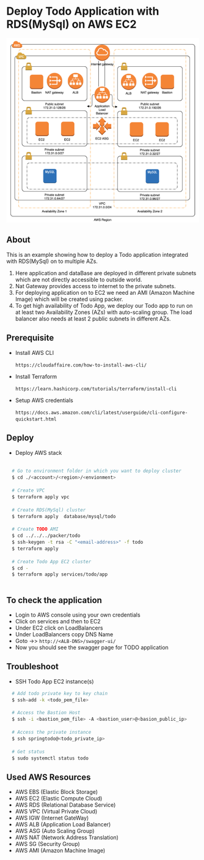 # Deploy Todo Application with RDS(MySql) on AWS EC2

![Todo-RDS-MySql-EC2](todo_v_1_0_0.png)

## About ##
This is an example showing how to deploy a Todo application integrated with RDS(MySql) on to multiple AZs.

1. Here application  and dataBase are deployed in different private subnets which are not directly accessible to outside world.
2. Nat Gateway provides access to internet to the private subnets.
3. For deploying application on to EC2 we need an AMI (Amazon Machine Image) which will be created using packer.
4. To get high availability of Todo App, we deploy our Todo app to run on at least two Availability Zones (AZs) with auto-scaling group. The load balancer also needs at least 2 public subnets in different AZs.

## Prerequisite ##

- Install AWS CLI

  `https://cloudaffaire.com/how-to-install-aws-cli/`

- Install Terraform

  `https://learn.hashicorp.com/tutorials/terraform/install-cli`

- Setup AWS credentials

  `https://docs.aws.amazon.com/cli/latest/userguide/cli-configure-quickstart.html`

## Deploy ##

- Deploy AWS stack

```bash 
  
  # Go to environment folder in which you want to deploy cluster
  $ cd ./<account>/<region>/<envionment>
  
  # Create VPC
  $ terraform apply vpc 
  
  # Create RDS(MySql) cluster
  $ terraform apply  database/mysql/todo
  
  # Create TODO AMI
  $ cd ../../../packer/todo 
  $ ssh-keygen -t rsa -C "<email-address>" -f todo
  $ terraform apply 
  
  # Create Todo App EC2 cluster
  $ cd -
  $ terraform apply services/todo/app
    
```

## To check the application ##

- Login to AWS console using your own credentials
- Click on  services and then to EC2
- Under EC2 click on LoadBalancers
- Under LoadBalancers copy DNS Name
- Goto ->> `http://<ALB-DNS>/swagger-ui/`
- Now you should see the swagger page for TODO application


## Troubleshoot ##

- SSH Todo App EC2 instance(s)

```bash
  # Add todo private key to key chain
  $ ssh-add -k <todo_pem_file>
   
  # Access the Bastion Host
  $ ssh -i <bastion_pem_file> -A <bastion_user>@<basion_public_ip>
   
  # Access the private instance
  $ ssh springtodo@<todo_private_ip>
   
  # Get status
  $ sudo systemctl status todo

```

## Used AWS Resources

- AWS EBS (Elastic Block Storage)
- AWS EC2 (Elastic Compute Cloud)
- AWS RDS (Relational Database Service)
- AWS VPC (Virtual Private Cloud)
- AWS IGW (Internet GateWay)
- AWS ALB (Application Load Balancer)
- AWS ASG (Auto Scaling Group)
- AWS NAT (Network Address Translation)
- AWS SG  (Security Group)
- AWS AMI (Amazon Machine Image)
